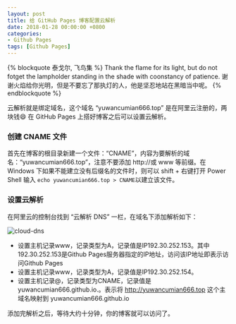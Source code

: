 ```yaml
---
layout: post
title: 给 GitHub Pages 博客配置云解析
date: 2018-01-28 00:00:00 +0800
categories: 
- Github Pages
tags: [Github Pages] 
---
```


{% blockquote 泰戈尔, 飞鸟集 %}
	Thank the flame for its light, but do not fotget the lampholder standing in the shade with coonstancy of patience. 
	谢谢火焰给你光明，但是不要忘了那执灯的人，他是坚忍地站在黑暗当中呢。
{% endblockquote %}

<!-- more -->

云解析就是绑定域名，这个域名 “yuwancumian666.top” 是在阿里云注册的，两块钱😄
在 GitHub Pages 上搭好博客之后可以设置云解析。

### 创建 CNAME 文件

首先在博客的根目录新建一个文件：“CNAME”，内容为要解析的域名：“yuwancumian666.top”，注意不要添加 http://或 www 等前缀。在 Windows 下如果不能建立没有后缀名的文件时，则可以 shift + 右键打开 Power Shell 输入 `echo yuwancumian666.top > CNAME`以建立该文件。

### 设置云解析

在阿里云的控制台找到 “云解析 DNS” 一栏，在域名下添加解析如下：

![cloud-dns](https://github-pages-1253649638.cos.ap-beijing.myqcloud.com/post-images/2018-01-28-cloud-dns.png)

* 设置主机记录www，记录类型为A，记录值是IP192.30.252.153。其中192.30.252.153是Github Pages服务器指定的IP地址，访问该IP地址即表示访问Github Pages
* 设置主机记录www，记录类型为A，记录值是IP192.30.252.154。
* 设置主机记录@，记录类型为CNAME，记录值是yuwancumian666.github.io.。表示将 http://yuwancumian666.top 这个主域名映射到  yuwancumian666.github.io

添加完解析之后，等待大约十分钟，你的博客就可以访问了。
